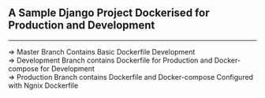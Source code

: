 ## A Sample Django Project Dockerised for Production and Development
---
=> Master Branch Contains Basic Dockerfile Development <br>
=> Development Branch contains Dockerfile for Production and Docker-compose for Development <br>
=> Production Branch contains Dockerfile and Docker-compose Configured with Ngnix Dockerfile <br>
